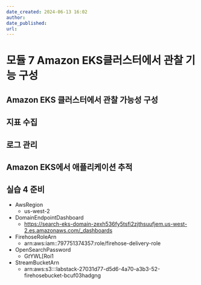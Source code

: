 ```yaml
---
date_created: 2024-06-13 16:02
author: 
date_published: 
url:
---
```

# 모듈 7 Amazon EKS클러스터에서 관찰 기능 구성

## Amazon EKS 클러스터에서 관찰 가능성 구성

## 지표 수집
## 로그 관리
## Amazon EKS에서 애플리케이션 추적
## 실습 4 준비

- AwsRegion
	- us-west-2
- DomainEndpointDashboard
	- https://search-eks-domain-zexh536fy5tsfi2zjthsuufjem.us-west-2.es.amazonaws.com/_dashboards
- FirehoseRoleArn
	- arn:aws:iam::797751374357:role/firehose-delivery-role
- OpenSearchPassword
	- G*t*YWL[Roi1
- StreamBucketArn
	- arn:aws:s3:::labstack-27031d77-d5d6-4a70-a3b3-52-firehosebucket-bcuf03hadgng